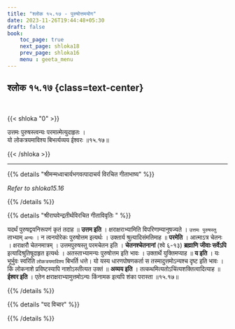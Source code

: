 ```yaml
---
title: "श्लोक १५.१७ - पुरुषोत्तमयोग"
date: 2023-11-26T19:44:48+05:30
draft: false
book:
    toc_page: true
    next_page: shloka18
    prev_page: shloka16
    menu : geeta_menu
---
```




## श्लोक १५.१७ {class=text-center}

<br/>

{{< shloka  "0"  >}}

उत्तमः पुरुषस्त्वन्यः परमात्मेत्युदाहृतः ।  
यो लोकत्रयमाविश्य बिभर्त्यव्यय ईश्वरः ॥१५.१७॥

{{< /shloka >}}

---


{{% details "श्रीमन्मध्वाचार्यभगवत्पादाचर्य विरचित  गीताभाष्य" %}}

*Refer to shloka15.16*

{{% /details %}}



{{% details "श्रीराघवेन्द्रतीर्थविरचित गीताविवृतिः " %}}

यदर्थं पुरुषद्वयनिरूपणं कृतं तदाह ॥ **उत्तम इति** । 
क्षराक्षराभ्यामिति विपरिणाम्यानुषज्यते । 
`उत्तमः पुरुषस्तु` ताभ्याम् `अन्यः` । 
न त्वनयोरेकः पुरुषोत्तम इत्यर्थः । 
उक्तार्य श्रुत्यादिसंमतिमाह ॥ **परमेति** । 
आत्माऽत्र चेतनः । क्षराक्षरौ
चेतनमात्रम्‌ । उत्तमपुरुषस्तु परमचेतन इति । 
**चेतनश्चेतनानां** (श्वे ६-१३) 
**ब्रह्माणि जीवाः सर्वेऽपि** इत्यादिश्रुतिषूदाहृत 
इत्यर्थः । अतस्ताभ्यामन्यः पुरुषोत्तम इति भावः । 
उक्तार्थे युक्तिमप्याह ॥ **य इति** । यः भूर्भुवः 
स्वरिति `लोकत्रयमाविश्य` बिभर्ति धत्ते। 
यो यस्य धारणपोषणकर्ता स तस्मादुत्तमोऽन्यश्च 
दृष्ट इति भावः । किं लोकनाशे प्रविष्टस्यापि 
नाशोऽस्तीत्यत उक्तं ॥ **अव्यय इति** । 
तत्कथमित्यतोऽचिंत्यशक्तित्वादित्याह ॥ **ईश्वर इति** । 
एतेन क्षराक्षराभ्यामुत्तमोऽन्यः किंनामक
इत्यपि शंका परास्ता ॥१५.१७॥

{{% /details %}}



{{% details "पद विचार" %}}


{{% /details %}}
